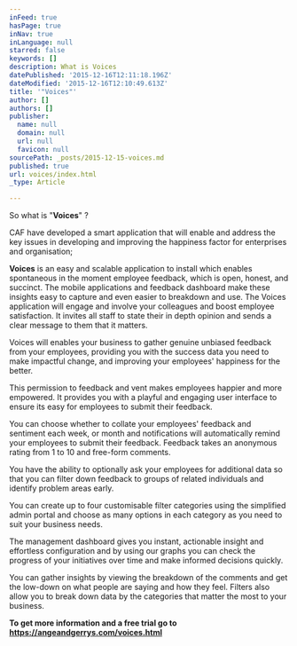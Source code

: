 ```yaml
---
inFeed: true
hasPage: true
inNav: true
inLanguage: null
starred: false
keywords: []
description: What is Voices
datePublished: '2015-12-16T12:11:18.196Z'
dateModified: '2015-12-16T12:10:49.613Z'
title: '"Voices"'
author: []
authors: []
publisher:
  name: null
  domain: null
  url: null
  favicon: null
sourcePath: _posts/2015-12-15-voices.md
published: true
url: voices/index.html
_type: Article

---
```

So what is "**Voices**" ?

CAF have developed a smart application that will enable and
address the key issues in developing and improving the happiness factor for
enterprises and organisation;

**Voices** is an easy and scalable application to install
which enables spontaneous in the moment employee feedback, which is open,
honest, and succinct. The mobile applications and feedback dashboard make these
insights easy to capture and even easier to breakdown and use. The Voices
application will engage and involve your colleagues and boost employee
satisfaction. It invites all staff to state their in depth opinion and sends a
clear message to them that it matters. 

Voices will enables your business to gather genuine unbiased
feedback from your employees, providing you with the success data you need to
make impactful change, and improving your employees' happiness for the better.

This permission to feedback and vent makes employees happier
and more empowered. It provides you with a playful and engaging user interface to
ensure its easy for employees to submit their feedback.

You can choose whether to collate your employees' feedback
and sentiment each week, or month and notifications will automatically remind
your employees to submit their feedback. Feedback takes an anonymous rating
from 1 to 10 and free-form comments.

You have the ability to optionally ask your employees for
additional data so that you can filter down feedback to groups of related
individuals and identify problem areas early.

You can create up to four customisable filter categories
using the simplified admin portal and choose as many options in each category
as you need to suit your business needs.

The management dashboard gives you instant, actionable insight
and effortless configuration and by using our graphs you can check the progress
of your initiatives over time and make informed decisions quickly.

You can gather insights by viewing the breakdown of the
comments and get the low-down on what people are saying and how they feel.
Filters also allow you to break down data by the categories that matter the
most to your business.

**To get more information and a free trial go to https://angeandgerrys.com/voices.html**